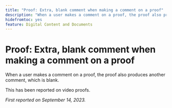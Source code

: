 ```yaml
---
title: "Proof: Extra, blank comment when making a comment on a proof"
description: "When a user makes a comment on a proof, the proof also produces another comment, which is blank."
hidefromtoc: yes
feature: Digital Content and Documents
---
```


# Proof: Extra, blank comment when making a comment on a proof

<!--WF, WFP TOCs-->

When a user makes a comment on a proof, the proof also produces another comment, which is blank.

This has been reported on video proofs.

_First reported on September 14, 2023._
